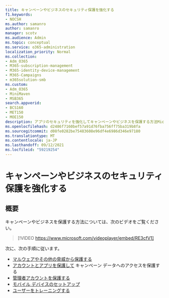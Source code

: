 ```yaml
---
title: キャンペーンやビジネスのセキュリティ保護を強化する
f1.keywords:
- NOCSH
ms.author: samanro
author: samanro
manager: scotv
ms.audience: Admin
ms.topic: conceptual
ms.service: o365-administration
localization_priority: Normal
ms.collection:
- Adm_O365
- M365-subscription-management
- M365-identity-device-management
- M365-Campaigns
- m365solution-smb
ms.custom:
- Adm_O365
- MiniMaven
- MSB365
search.appverid:
- BCS160
- MET150
- MOE150
description: アプリのセキュリティを強化してキャンペーンやビジネスを保護する方法Microsoft 365。
ms.openlocfilehash: d2486f7160bef57a91d76fba756ff75ba319b8fa
ms.sourcegitcommit: d08fe0282be75483608e96df4e6986d346e97180
ms.translationtype: MT
ms.contentlocale: ja-JP
ms.lasthandoff: 09/12/2021
ms.locfileid: "59219254"
---
```

# <a name="bump-up-security-protection-for-your-campaign-or-business"></a>キャンペーンやビジネスのセキュリティ保護を強化する


## <a name="overview"></a>概要 
キャンペーンやビジネスを保護する方法については、次のビデオをご覧ください。


> [!VIDEO https://www.microsoft.com/videoplayer/embed/RE3cfV1]  


次に、次の手順に従います。

- [マルウェアやその他の脅威から保護する](m365-campaigns-increase-protection.md)
- [アカウントとアプリを保護して](m365-campaigns-conditional-access.md) キャンペーン データへのアクセスを保護する
- [管理者アカウントを保護する](m365-campaigns-protect-admin-accounts.md)
- [モバイル デバイスのセットアップ](../business/set-up-mobile-devices.md?toc=/microsoft-365/campaigns/toc.json)
- [ユーザーをトレーニングする](m365-campaigns-users.md)
